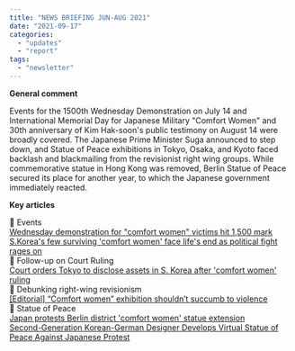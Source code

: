 ```yaml
---
title: "NEWS BRIEFING JUN-AUG 2021"
date: "2021-09-17"
categories: 
  - "updates"
  - "report"
tags: 
  - "newsletter"
---
```


**General comment**

Events for the 1500th Wednesday Demonstration on July 14 and International Memorial Day for Japanese Military "Comfort Women" and 30th anniversary of Kim Hak-soon's public testimony on August 14 were broadly covered. The Japanese Prime Minister Suga announced to step down, and Statue of Peace exhibitions in Tokyo, Osaka, and Kyoto faced backlash and blackmailing from the revisionist right wing groups. While commemorative statue in Hong Kong was removed, Berlin Statue of Peace secured its place for another year, to which the Japanese government immediately reacted.

  
**Key articles**

📌 Events  
[Wednesday demonstration for "comfort women" victims hit 1,500 mark  
](https://english.hani.co.kr/arti/english_edition/e_national/1003715.html)[S.Korea's few surviving 'comfort women' face life's end as political fight rages on](https://www.reuters.com/world/asia-pacific/skoreas-few-surviving-comfort-women-face-lifes-end-political-fight-rages-2021-07-02/)  
📌 Follow-up on Court Ruling  
[Court orders Tokyo to disclose assets in S. Korea after 'comfort women' ruling](https://en.yna.co.kr/view/AEN20210615010500315)  
📌 Debunking right-wing revisionism  
[\[Editorial\] “Comfort women” exhibition shouldn’t succumb to violence](https://english.hani.co.kr/arti/english_edition/english_editorials/1003195.html)  
📌 Statue of Peace  
[Japan protests Berlin district 'comfort women' statue extension](https://mainichi.jp/english/articles/20210906/p2g/00m/0na/028000c)  
[Second-Generation Korean-German Designer Develops Virtual Statue of Peace Against Japanese Protest](https://koreabizwire.com/second-generation-korean-german-designer-develops-virtual-statue-of-peace-against-japanese-protest/196934)
